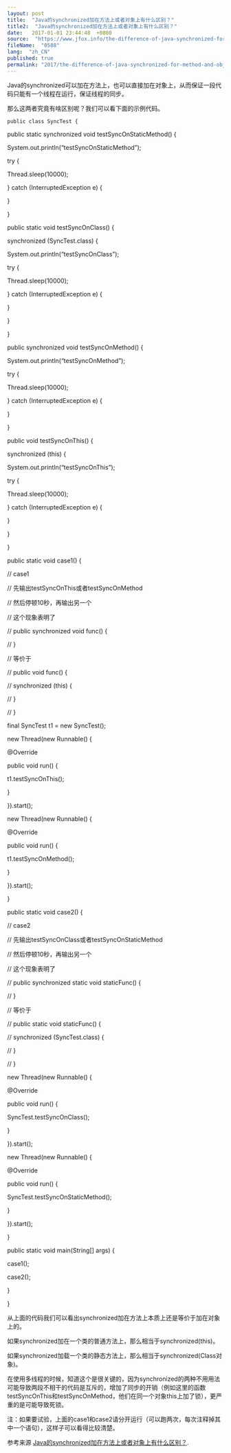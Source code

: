 ```yaml
---
layout: post
title:  "Java的synchronized加在方法上或者对象上有什么区别？"
title2:  "Java的synchronized加在方法上或者对象上有什么区别？"
date:   2017-01-01 23:44:48  +0800
source:  "https://www.jfox.info/the-difference-of-java-synchronized-for-method-and-object.html"
fileName:  "0588"
lang:  "zh_CN"
published: true
permalink: "2017/the-difference-of-java-synchronized-for-method-and-object.html"
---
```




Java的synchronized可以加在方法上，也可以直接加在对象上，从而保证一段代码只能有一个线程在运行，保证线程的同步。

那么这两者究竟有啥区别呢？我们可以看下面的示例代码。

    public class SyncTest {

public static synchronized void testSyncOnStaticMethod() {

System.out.println(“testSyncOnStaticMethod”);

try {

Thread.sleep(10000);

} catch (InterruptedException e) {

}

}

public static void testSyncOnClass() {

synchronized (SyncTest.class) {

System.out.println(“testSyncOnClass”);

try {

Thread.sleep(10000);

} catch (InterruptedException e) {

}

}

}

public synchronized void testSyncOnMethod() {

System.out.println(“testSyncOnMethod”);

try {

Thread.sleep(10000);

} catch (InterruptedException e) {

}

}

public void testSyncOnThis() {

synchronized (this) {

System.out.println(“testSyncOnThis”);

try {

Thread.sleep(10000);

} catch (InterruptedException e) {

}

}

}

public static void case1() {

// case1

// 先输出testSyncOnThis或者testSyncOnMethod

// 然后停顿10秒，再输出另一个

// 这个现象表明了

// public synchronized void func() {

// }

// 等价于

// public void func() {

// synchronized (this) {

// }

// }

final SyncTest t1 = new SyncTest();

new Thread(new Runnable() {

@Override

public void run() {

t1.testSyncOnThis();

}

}).start();

new Thread(new Runnable() {

@Override

public void run() {

t1.testSyncOnMethod();

}

}).start();

}

public static void case2() {

// case2

// 先输出testSyncOnClass或者testSyncOnStaticMethod

// 然后停顿10秒，再输出另一个

// 这个现象表明了

// public synchronized static void staticFunc() {

// }

// 等价于

// public static void staticFunc() {

// synchronized (SyncTest.class) {

// }

// }

new Thread(new Runnable() {

@Override

public void run() {

SyncTest.testSyncOnClass();

}

}).start();

new Thread(new Runnable() {

@Override

public void run() {

SyncTest.testSyncOnStaticMethod();

}

}).start();

}

public static void main(String[] args) {

case1();

case2();

}

}

从上面的代码我们可以看出synchronized加在方法上本质上还是等价于加在对象上的。

如果synchronized加在一个类的普通方法上，那么相当于synchronized(this)。

如果synchronized加载一个类的静态方法上，那么相当于synchronized(Class对象)。

在使用多线程的时候，知道这个是很关键的，因为synchronized的两种不用用法可能导致两段不相干的代码是互斥的，增加了同步的开销（例如这里的函数testSyncOnThis和testSyncOnMethod，他们在同一个对象this上加了锁），更严重的是可能导致死锁。

注：如果要试验，上面的case1和case2请分开运行（可以跑两次，每次注释掉其中一个语句），这样子可以看得比较清楚。

参考来源 [Java的synchronized加在方法上或者对象上有什么区别？](http://www.jfox.info/url.php?url=http%3A%2F%2Fblog.iamzsx.me%2Fshow.html%3Fid%3D126001).
